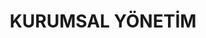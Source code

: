 ---
layout: kurumsal
title: KURUMSAL YÖNETİM
permalink: /kurumsal/
team:
  - name: Bilge ALGÜL İDİL
    role: Yönetim Kurulu Başkanı ve Genel Müdür
    image: /img/bilge-algul.jpg
    bio: Bilge Algül İdil,  İstanbul Üniversitesi İşletme Eğitiminden sonra sırasıyla NYU Business ve Harvard MIS eğtimlerini tamamladı. İş hayatına İş Analisti olarak başladı ve sonrasında 2005 yılında Türkiye’nin ilk mobil uygulama çözümleri şirketlerinden olan ve uçtan uca özellikle finansal teknolojiler alanında uzmanlaşmış bir Akın İdil ile birlikte Ar-Ge Yazılım Firması Valensas Teknoloji Hizmetleri A.Ş.’yi kurdu. 2011-2017 yıllarında VDPMAG Technology Solutions LLC (New York, NY) YK Başkanı, 2015-2019 yıllarında Eckle Partners Inc. (Santa Barbara, CA) YK Başkanı, 2020-2023 arasında  Bitronit Yüksek Teknoloji (İstanbul) YK Başkanı olarak görev aldı. 2020 yılından itibaren Kurucu ortağı olduğu Valenspara Ödeme Kuruluşu A. bünyesinde Yönetim Kurulu Başkanı ve Genel Müdür görevlerini yürütüyor. Daha önceki iş deneyimlerinde Apple ve Microsoft sertifikaların sahip olup Türkiye’nin önde gelen kurumlarını yazılım çözümlerine katkı sağlamıştır. İyi seviyede İngilizce bilmekte olup, evli ve bir çocuk annesidir.
    
  - name: Akın İDİL
    role: Yönetim Kurulu Başkan Yardımcısı
    image: /img/akin-idil.jpg
    bio: Akın İdil, Almanya’da başlayan eğitim hayatını Eskişehir Elektrik - Elektronik ile devam etti. Güvenlik ve uygulama geliştirme konularında Cisco, Microsoft, Apple gibi firmaların sertifikalarına sahip eğitmen olarak eğitimler verdi. Özellikle Mobil çözümler konusunda hem donanım hem de yazılım çözümlerinde sektörde 20 yıldan fazla deneyimi sahip olduğu patentler ile pekiştirdi.  Bu süreçte 2005 yılında Bilge Algül İdil ile birlikte Valensas Teknoloji Hizmetleri A.Ş.’yi kurdu.  Aynı zamanda yine Bitronit Yüksek Teknoloji A.Ş.’nin satışından sonra  Blockchain ekosisteminde NFT ve Dijital Varlık Saklama çözümlerini Tübitak desteği ile hayata geçirdi. Valenspara’da Yönetim Kurulu Başkan Yardımcısı olarak görev alıyor. İngilizce, Almanca ve Tatarca bilmekte olup, evli ve bir çocuk babasıdır.

  - name: Av. Dr. Dr. Önder PERÇİN
    role: Yönetim Kurulu Üyesi
    image: /img/onder-percin.png
    bio: Av. Dr. Dr. Önder Perçin, Ankara Üniversitesi Hukuk Fakültesi mezunu olup BDDK’da Uzman Yardımcısı ve Avukat olarak görev almıştır. Akademik çalışmaları ile sektör deneyimini birleştirerek   TODAİE bünyesinde Yüksek Lisans ve Doktora derecesine ve Amerika Birleşik Devletleri Kaliforniya - Berkeley Üniversitesinden de Hukuk Yüksek Lisansı ile Ankara Üniversitesi Hukuk Doktorasına sahiptir.  İki Yüksek Lisans ve iki Doktora derecesine sahip olup, yerli ve yabancı yüksek lisans öğrencilerine dersler vermektedir. Akademik çalışmalarında Ekonomi Hukuku alanına ağırlık vermekte olup, bu kapsamda özellikle BDDK, Rekabet Kurumu gibi üst kurulların görev alanları ile bu alanların hukuk ile etkileşimine ilişkin müteaddit kongre bildirileri, makale ve kitapları bulunmaktadır. Halen, Ankara Barosuna kayıtlı olarak serbest avukatlık ve bilirkişilik yapmaktadır. İleri derece İngilizce bilmektedir ve evlidir.

  - name: Zehra AKSOY
    role: İç Kontrol Direktörü
    image: /img/zehra-aksoy.jpg
    bio: Zehra Aksoy, Marmara Üniversitesi'nde İnovasyon ve Girişimcilik Ekonomisi alanında yüksek lisans derecesine sahip olup kariyerinde, 2020'den bu yana fintek ürünlerinin iş modellerini geliştirme, gelir ve müşteri büyümesini sağlama, POS çözümlerinde liderliğiyle öne çıkmıştır. Dijital bankacılık, ödeme sistemleri ve fintek ürünlerini içinde barındıran bankacılık ekosisteminde 10 yılı aşkın deneyimiyle satış, büyüme ve operasyon süreçlerinde uzmanlaşmıştır. Uluslararası ticaret sektöründe de deneyimi bulunan Aksoy, ayrıca açık bankacılık ve fintek ekosisteminde yenilikçi çözümler geliştirme yetkinlikleriyle öne çıkmaktadır. Valenspara Ödeme Kuruluşu A.Ş. bünyesinde İç Kontrol Direktörü olarak görev yapan Aksoy iş yaşamının yanı sıra, stratejik planlama ve iş modeli geliştirme alanlarında aktif olarak rol almaktadır. İngilizce’yi ileri seviyede konuşmakta olan Aksoy, evli ve 2 çocuk annesidir.
  
  - name: Mustafa KOÇOĞLU
    role: Risk ve Uyum Direktörü
    image: /img/mustafa-kocoglu.jpg
    bio: Mustafa Koçoğlu, eğitim hayatını 2006 yılında Uludağ Üniversitesi İktisadi ve İdari Bilimler Fakültesi Maliye bölümünden mezun olarak tamamlamış; bankacılık ekosisteminde operasyon ve finans yönetimi alanında 15 yılı aşkın tecrübesiyle ürün yönetimi, proje yönetimi ve finansal strateji geliştirme konularında uzmanlaşmıştır. 2021-2024 yılları arasında finansal teknolojiler alanında operasyon ve finans direktörü olarak görev yapan Koçoğlu, sermaye yönetimi, nakit akışı planlaması ve iç-dış denetim süreçlerinin yönetiminde liderlik etmiştir. Bu dönemde fintek projelerine katkı sağlayarak, finansal süreçlerin dijital dönüşümünü gerçekleştirmiş ve ekip yönetiminde etkin bir rol oynamıştır. Valenspara Ödeme Kuruluşu A.Ş. bünyesinde Risk ve Uyum Direktörü olarak görev yapan Koçoğlu iyi seviyede ingilizce bilmekte olup, evli ve 2 çocuk babasıdır.
  
reports_title_1: Faaliyet Raporları
reports_1:
  - title: 2022 Faaliyet Raporu
    file: /files/VALENSPARA_2022_YILLIK_FAALIYET_RAPORU.pdf
  - title: 2023 Faaliyet Raporu
    file: /files/VALENSPARA_2023_YILLIK_FAALIYET_RAPORU.pdf

reports_title_2: Bağımsız Denetim Raporları
reports_2:
  - title: 2022 Bağımsız Denetim Raporu
    file: /files/VALENSPARA_2022_FINANSAL_TABLOLAR_VE_BAGIMSIZ_DENETCI_RAPORU.pdf
  - title: 2023 Bağımsız Denetim Raporu
    file: /files/VALENSPARA_2023_FINANSAL_TABLOLAR_VE_BAGIMSIZ_DENETCI_RAPORU.pdf

company_info:
  pay_sahibi:
    - "%50 Bilge ALGÜL İDİL"
    - "%50 Akın İDİL"
    - "Ödenmiş Sermaye Tutarı: 72.000.000,00 ₺"
  sirket_bilgileri:
    - "Ticaret Unvanı: Valenspara Ödeme Kuruluşu A.Ş."
    - "Mersis Numarası: 0482117916700001"
    - "Ticaret Sicil No: 282174-5"
    - "Telefon Numarası: +90 212 285 0122"
    - "Adres: İstanbul Teknik Üniversitesi ARI Teknokent 3 Binası Katar Caddesi No:4 İç kapı No: B402 34467 Sarıyer/İstanbul"
    - "Elektronik Posta Adresi: info@valenspara.com"
    - "KEP Adresi: valenspara@hs01.kep.tr"
    - "Taahhüt Edilen ve Ödenen Sermaye Tutarı: 72.000.000 TL. Tamamı ödenmiştir."
    - "Vergi Dairesi: Sarıyer"
    - "Vergi No: 4821179167"
    - "Yönetim Kurulu:"
    - "Yönetim Kurulu Başkanı: Bilge ALGÜL İDİL"
    - "Yönetim Kurulu Başkan Yardımcısı: Akın İDİL"
    - "Yönetim Kurulu Üyesi: Av. Dr. Dr. Önder PERÇİN"
    - "Genel Müdür: Bilge ALGÜL İDİL"
    - "Denetçi: Aksis Uluslararası Bağımsız Denetim A.Ş."
    - "Denetçinin Adresi: Kaptanpaşa Mahallesi Piyalepaşa Bulvarı Ortadoğu Plaza No:73 Kat:11 Şişli/İstanbul"
    - "İnternet Yer Sağlayıcı: İş Net Elektronik Bilgi Üretim Dağıtım Ticaret ve İletişim Hizmetleri AŞ "


company_info_link_title: Şirket Bilgileri
company_info_file: /files/SIRKET_BILGILERI.pdf
---
